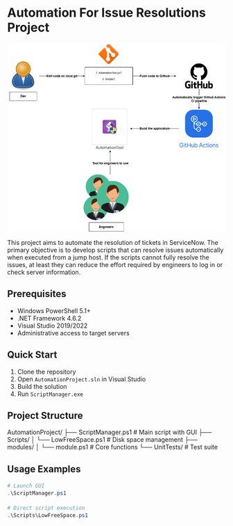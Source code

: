 # Automation For Issue Resolutions Project

![Workflow Diagram](Workflow/Workflow.png)


This project aims to automate the resolution of tickets in ServiceNow. The primary objective is to develop scripts that can resolve issues automatically when executed from a jump host. If the scripts cannot fully resolve the issues, at least they can reduce the effort required by engineers to log in or check server information.

## Prerequisites
- Windows PowerShell 5.1+
- .NET Framework 4.6.2
- Visual Studio 2019/2022
- Administrative access to target servers

## Quick Start
1. Clone the repository
2. Open `AutomationProject.sln` in Visual Studio
3. Build the solution
4. Run `ScriptManager.exe`

## Project Structure
AutomationProject/ ├── ScriptManager.ps1 # Main script with GUI ├── Scripts/ │ └── LowFreeSpace.ps1 # Disk space management ├── modules/ │ └── module.ps1 # Core functions └── UnitTests/ # Test suite


## Usage Examples
```powershell
# Launch GUI
.\ScriptManager.ps1

# Direct script execution
.\Scripts\LowFreeSpace.ps1

